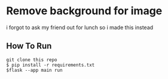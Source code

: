 # Remove background for image

i forgot to ask my friend out for lunch so i made this instead



## How To Run

```
git clone this repo
$ pip install -r requirements.txt
$flask --app main run  
```